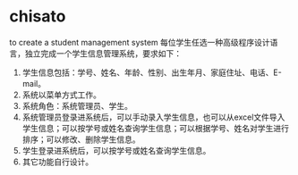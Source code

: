 # chisato
to create a student management system
每位学生任选一种高级程序设计语言，独立完成一个学生信息管理系统，要求如下：
1.	学生信息包括：学号、姓名、年龄、性别、出生年月、家庭住址、电话、E-mail。
2.	系统以菜单方式工作。
3.	系统角色：系统管理员、学生。
4.	系统管理员登录进系统后，可以手动录入学生信息，也可以从excel文件导入学生信息；可以按学号或姓名查询学生信息；可以根据学号、姓名对学生进行排序；可以修改、删除学生信息。
5.	学生登录进系统后，可以按学号或姓名查询学生信息。
6.	其它功能自行设计。
